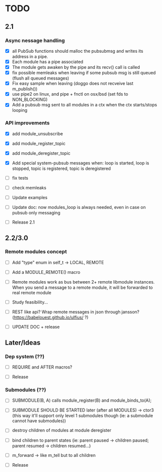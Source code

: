 # TODO

## 2.1

### Async nessage handling

- [x] all PubSub functions should malloc the pubsubmsg and writes its address in a pipe.
- [x] Each module has a pipe associated
- [x] The module gets awaken by the pipe and its recv() call is called
- [x] fix possible memleaks when leaving if some pubsub msg is still queued (flush all queued messages)
- [x] Fix easy sample when leaving (doggo does not recveive last m_publish())
- [x] use pipe2 on linux, and pipe + fnctl on osx/bsd (set fds to NON_BLOCKING)
- [x] Add a pubsub msg sent to all modules in a ctx when the ctx starts/stops looping

### API improvements

- [x] add module_unsubscribe
- [x] add module_register_topic 
- [x] add module_deregister_topic

- [x] Add special system-pubsub messages when: loop is started, loop is stopped, topic is registered, topic is deregistered


- [ ] fix tests
- [ ] check memleaks

- [ ] Update examples
- [ ] Update doc: now modules_loop is always needed, even in case on pubsub only messaging

- [ ] Release 2.1

## 2.2/3.0

### Remote modules concept

- [ ] Add "type" enum in self_t -> LOCAL, REMOTE
- [ ] Add a MODULE_REMOTE() macro
- [ ] Remote modules work as bus between 2+ remote libmodule instances. When you send a message to a remote module, it will be forwarded to real remote module
- [ ] Study feasibility...
- [ ] REST like api? Wrap remote messages in json through jansson? (https://babelouest.github.io/ulfius/ ?)

- [ ] UPDATE DOC + release

## Later/Ideas

### Dep system (??)

- [ ] REQUIRE and AFTER macros?

- [ ] Release

### Submodules (??)

- [ ] SUBMODULE(B, A) calls module_register(B) and module_binds_to(A);
- [ ] SUBMODULE SHOULD BE STARTED later (after all MODULES) -> ctor3 (this way it'll support only level 1 submodules though (ie: a submodule cannot have submodules))
- [ ] destroy children of modules at module deregister
- [ ] bind children to parent states (ie: parent paused -> children paused; parent resumed -> children resumed...)
- [ ] m_forward -> like m_tell but to all children

- [ ] Release
